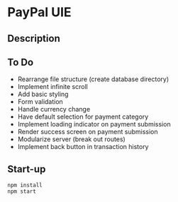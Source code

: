 # PayPal UIE

## Description

## To Do
* Rearrange file structure (create database directory)
* Implement infinite scroll
* Add basic styling
* Form validation
* Handle currency change
* Have default selection for payment category
* Implement loading indicator on payment submission
* Render success screen on payment submission
* Modularize server (break out routes)
* Implement back button in transaction history


## Start-up
```
npm install
npm start
```
